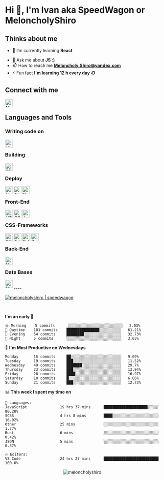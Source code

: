 # Hi 👋, I'm Ivan aka SpeedWagon or MeloncholyShiro

## Thinks about me

<!-- - 🔭 I’m currently working on [SomeName](https://github.com/MeloncholyShiro) -->
- 🌱 I’m currently learning **React**
<!--- 👯 I’m looking to collaborate on [SomeName2](https://github.com/MeloncholyShiro)
- 🤔 I’m looking for help with [SomeName3](https://github.com/MeloncholyShiro)
- 👨‍💻 All of my projects are available at [mrSpeedWagon.com](mrSpeedWagon.com)
- 📝 I regularity write articles on [mrSpeedWagon.com](mrSpeedWagon.com)-->
- 💬 Ask me about **JS :)**
- 📫 How to reach me **Meloncholy.Shiro@yandex.com**
- ⚡ Fun fact **I'm learning 12 h every day :D**

<!-- >If icon **Colorize** it mean i can fully work this stuff, if color **Monochrome** it mean i only **Learn** this item -->

## Connect with me

[<img align="left" alt="MeloncholyShiro | VK" height="25px" src="https://api.iconify.design/cib:vk.svg" />][vk]
<!--[<img align="left" alt="MeloncholyShiro | Website" height="25px" src="https://api.iconify.design/noto-v1:globe-showing-europe-africa.svg" />][website]
[<img align="left" alt="MeloncholyShiro | Twitter" height="25px" src="https://api.iconify.design/logos:twitter.svg" />][twitter]
[<img align="left" alt="MeloncholyShiro | LinkedIn" height="25px" src="https://api.iconify.design/logos:linkedin.svg" />][linkedin]
[<img align="left" alt="MeloncholyShiro | Instagram" height="25px" src="https://api.iconify.design/logos:instagram-icon.svg" />][instagram]-->

<br />

## Languages and Tools

### Writing code on

[<img align="left" alt="Visual Studio Code" height="25px" src="https://api.iconify.design/logos:visual-studio-code.svg" />][#]

<br />

### Building

[<img align="left" alt="Webpack" height="25px" src="https://api.iconify.design/logos:webpack.svg" />][#]

<br />

### Deploy

[<img align="left" alt="Linux" height="25px" src="https://api.iconify.design/cib:linux.svg" />][#]
[<img align="left" alt="Nginx" height="25px" src="https://api.iconify.design/logos:nginx.svg" />][#]
[<img align="left" alt="Docker" height="25px" src="https://api.iconify.design/logos:docker-icon.svg" />][#]

<br />

### Front-End

[<img align="left" alt="HTML" height="25px" src="https://api.iconify.design/logos:html-5.svg" />][#]
[<img align="left" alt="CSS3" height="25px" src="https://api.iconify.design/logos:css-3.svg" />][#]
[<img align="left" alt="JavaScript" height="25px" src="https://api.iconify.design/logos:javascript.svg" />][#]
<!--[<img align="left" alt="React" height="25px" src="https://cdn.jsdelivr.net/npm/simple-icons@v3/icons/react.svg" />][#]
[<img align="left" alt="Redux" height="25px" src="https://cdn.jsdelivr.net/npm/simple-icons@v3/icons/redux.svg" />][#]
[<img align="left" alt="Vue" height="25px" src="https://cdn.jsdelivr.net/npm/simple-icons@v3/icons/vue-dot-js.svg" />][#]-->

<br />

### CSS-Frameworks

[<img align="left" alt="SASS | SCSS" height="25px" src="https://api.iconify.design/logos:sass.svg" />][#]
[<img align="left" alt="Tailwind CSS" height="25px" src="https://api.iconify.design/logos:tailwindcss-icon.svg" />][#]
<!--[<img align="left" alt="Vuetify" height="25px" src="https://cdn.jsdelivr.net/npm/simple-icons@v3/icons/vuetify.svg" />][#]-->
[<img align="left" alt="Bulma" height="25px" src="https://api.iconify.design/logos:bulma.svg" />][#]
[<img align="left" alt="Bootstrap 5" height="25px" src="https://api.iconify.design/logos:bootstrap.svg" />][#]

<br />

### Back-End

[<img align="left" alt="NodeJS" height="25px" src="https://api.iconify.design/logos:nodejs-icon.svg" />][#]
<!--[<img align="left" alt="Deno" height="25px" src="https://cdn.jsdelivr.net/npm/simple-icons@v3/icons/deno.svg" />][#]
[<img align="left" alt="Nodemon" height="25px" src="https://cdn.jsdelivr.net/npm/simple-icons@v3/icons/nodemon.svg" />][#]
[<img align="left" alt="Express" height="25px" src="https://api.iconify.design/logos:express.svg" />][#]
[<img align="left" alt="GraphQL" height="25px" src="https://cdn.jsdelivr.net/npm/simple-icons@v3/icons/graphql.svg" />][#]-->

<br />

### Data Bases

<!--[<img align="left" alt="mySQL" height="25px" src="https://api.iconify.design/logos:mysql.svg" />][#]-->
[<img align="left" alt="MongoDB" height="25px" src="https://api.iconify.design/logos:mongodb.svg" />][#]

<br />
<!--
### Full-Stack (SSR)
-->
<!--
[<img align="left" alt="NuxtJS" height="25px" src="https://cdn.jsdelivr.net/npm/simple-icons@v3/icons/nuxt-dot-js.svg" />][#]
--><!--
<br /> 
-->
----
<!-- <p align="center">
<a href="https://codepen.io/meloncholyshiro_codepan" target="blank">
<img align="center" src="https://cdn.jsdelivr.net/npm/simple-icons@3.0.1/icons/codepen.svg" alt="meloncholyshiro_codepan" height="20" width="20" />
</a>
<a href="https://dev.to/meloncholyshiro_dev.to" target="blank">
<img align="center" src="https://cdn.jsdelivr.net/npm/simple-icons@3.0.1/icons/dev-dot-to.svg" alt="meloncholyshiro_dev.to" height="20" width="20" />
</a>
<a href="https://twitter.com/meloncholyshiro_twitter" target="blank">
<img align="center" src="https://cdn.jsdelivr.net/npm/simple-icons@3.0.1/icons/twitter.svg" alt="meloncholyshiro_twitter" height="20" width="20" />
</a>
<a href="https://linkedin.com/in/meloncholyshiro_linkedin" target="blank">
<img align="center" src="https://cdn.jsdelivr.net/npm/simple-icons@3.0.1/icons/linkedin.svg" alt="meloncholyshiro_linkedin" height="20" width="20" />
</a>
<a href="https://stackoverflow.com/users/meloncholyshiro_stackoverflow" target="blank">
<img align="center" src="https://cdn.jsdelivr.net/npm/simple-icons@3.0.1/icons/stackoverflow.svg" alt="meloncholyshiro_stackoverflow" height="20" width="20" />
</a>
<a href="https://codesandbox.com/meloncholyshiro_codesanbox" target="blank">
<img align="center" src="https://cdn.jsdelivr.net/npm/simple-icons@3.0.1/icons/codesandbox.svg" alt="meloncholyshiro_codesanbox" height="20" width="20" />
</a>
<a href="https://kaggle.com/meloncholyshiro_kaggle" target="blank">
<img align="center" src="https://cdn.jsdelivr.net/npm/simple-icons@3.0.1/icons/kaggle.svg" alt="meloncholyshiro_kaggle" height="20" width="20" />
</a>
<a href="https://fb.com/meloncholyshiro_facebook" target="blank">
<img align="center" src="https://cdn.jsdelivr.net/npm/simple-icons@3.0.1/icons/facebook.svg" alt="meloncholyshiro_facebook" height="20" width="20" />
</a>
<a href="https://instagram.com/meloncholyshiro_instagram" target="blank">
<img align="center" src="https://cdn.jsdelivr.net/npm/simple-icons@3.0.1/icons/instagram.svg" alt="meloncholyshiro_instagram" height="20" width="20" />
</a>
<a href="https://dribbble.com/meloncholyshiro_dribble" target="blank">
<img align="center" src="https://cdn.jsdelivr.net/npm/simple-icons@3.0.1/icons/dribbble.svg" alt="meloncholyshiro_dribble" height="20" width="20" />
</a>
<a href="https://www.behance.net/meloncholyshiro_behance" target="blank">
<img align="center" src="https://cdn.jsdelivr.net/npm/simple-icons@3.0.1/icons/behance.svg" alt="meloncholyshiro_behance" height="20" width="20" />
</a>
<a href="https://medium.com/@meloncholyshiro_medium" target="blank">
<img align="center" src="https://cdn.jsdelivr.net/npm/simple-icons@3.0.1/icons/medium.svg" alt="@meloncholyshiro_medium" height="20" width="20" />
</a>
<a href="https://www.youtube.com/c/meloncholyshiro_youtube" target="blank">
<img align="center" src="https://cdn.jsdelivr.net/npm/simple-icons@3.0.1/icons/youtube.svg" alt="meloncholyshiro_youtube" height="20" width="20" />
</a>
</p> -->
<!--
[<img alt="MeloncholyShiro | CPSProject" src="https://github-readme-stats.vercel.app/api/pin/?username=meloncholyshiro&repo=cpsproject&show_icons=true&theme=dracula" />][cpsproject]
[<img alt="MeloncholyShiro | CPSProject" src="https://github-readme-stats.vercel.app/api/pin/?username=meloncholyshiro&repo=cpsproject&show_icons=true&theme=dracula" />][cpsproject]
[<img alt="MeloncholyShiro | CPSProject" src="https://github-readme-stats.vercel.app/api/pin/?username=meloncholyshiro&repo=cpsproject&show_icons=true&theme=dracula" />][cpsproject]
[<img alt="MeloncholyShiro | CPSProject" src="https://github-readme-stats.vercel.app/api/pin/?username=meloncholyshiro&repo=cpsproject&show_icons=true&theme=dracula" />][cpsproject] -->

<br />

[<img alt="meloncholyshiro | speedwagon" src="https://github-readme-stats.vercel.app/api?username=meloncholyshiro&show_icons=true&theme=dracula" />][cpsproject]

<br />

<!--START_SECTION:waka-->
**I'm an early 🐤** 

```text
🌞 Morning    5 commits      ░░░░░░░░░░░░░░░░░░░░░░░░░   3.03% 
🌆 Daytime    101 commits    ███████████████░░░░░░░░░░   61.21% 
🌃 Evening    54 commits     ████████░░░░░░░░░░░░░░░░░   32.73% 
🌙 Night      5 commits      ░░░░░░░░░░░░░░░░░░░░░░░░░   3.03%

```
📅 **I'm Most Productive on Wednesdays** 

```text
Monday       15 commits     ██░░░░░░░░░░░░░░░░░░░░░░░   9.09% 
Tuesday      19 commits     ███░░░░░░░░░░░░░░░░░░░░░░   11.52% 
Wednesday    49 commits     ███████░░░░░░░░░░░░░░░░░░   29.7% 
Thursday     23 commits     ███░░░░░░░░░░░░░░░░░░░░░░   13.94% 
Friday       28 commits     ████░░░░░░░░░░░░░░░░░░░░░   16.97% 
Saturday     10 commits     █░░░░░░░░░░░░░░░░░░░░░░░░   6.06% 
Sunday       21 commits     ███░░░░░░░░░░░░░░░░░░░░░░   12.73%

```


📊 **This week I spent my time on** 

```text
💬 Languages: 
JavaScript               19 hrs 37 mins      ████████████████████░░░░░   80.28% 
SCSS                     4 hrs 8 mins        ████░░░░░░░░░░░░░░░░░░░░░   16.92% 
Other                    25 mins             ░░░░░░░░░░░░░░░░░░░░░░░░░   1.77% 
Rust                     6 mins              ░░░░░░░░░░░░░░░░░░░░░░░░░   0.42% 
JSON                     5 mins              ░░░░░░░░░░░░░░░░░░░░░░░░░   0.37%

🔥 Editors: 
VS Code                  24 hrs 27 mins      █████████████████████████   100.0%

```


<!--END_SECTION:waka-->

<p align="center"> <img src="https://komarev.com/ghpvc/?username=meloncholyshiro" alt="meloncholyshiro" /> </p>

[website]: https://meloncholyshiro.github.io
[twitter]: https://twitter.com/
[youtube]: https://youtube.com/
[vk]: https://vk.com/speedwagon_s
[instagram]: https://instagram.com/
[linkedin]: https://linkedin.com/in/
[#]: https://github.com/MeloncholyShiro
[cpsproject]: https://github.com/meloncholyshiro/cpsproject

